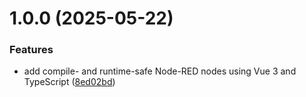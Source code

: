 # 1.0.0 (2025-05-22)


### Features

* add compile- and runtime-safe Node-RED nodes using Vue 3 and TypeScript ([8ed02bd](https://github.com/AllanOricil/node-red-vue-template/commit/8ed02bdfe61d1720be71f5c71c5da2ce5ea5bf8a))
